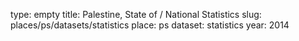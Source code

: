 type: empty
title: Palestine, State of / National Statistics
slug: places/ps/datasets/statistics
place: ps
dataset: statistics
year: 2014
